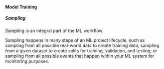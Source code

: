 #### Model Training 

##### Sampling 
Sampling is an integral part of the ML workflow. 

Sampling happens in many steps of an ML project lifecycle, such as sampling from all possible real-world data to create training data; sampling from a given dataset to create splits for training, validation, and testing; or sampling from all possible events that happen within your ML system for monitoring purposes. 

